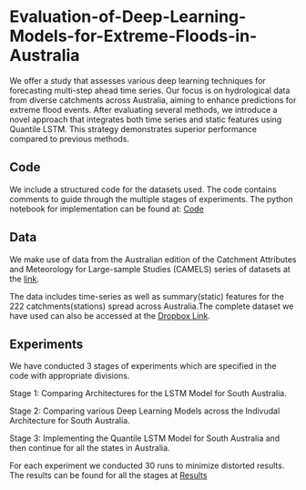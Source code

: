 
# Evaluation-of-Deep-Learning-Models-for-Extreme-Floods-in-Australia


We offer a study that assesses various deep learning techniques for forecasting multi-step ahead time series. Our focus is on hydrological data from diverse catchments across Australia, aiming to enhance predictions for extreme flood events. After evaluating several methods, we introduce a novel approach that integrates both time series and static features using Quantile LSTM. This strategy demonstrates superior performance compared to previous methods.


## Code

We include a structured code for the datasets used. The code contains comments to guide through the multiple stages of experiments. The python notebook for implementation can be found at: 
[Code](https://github.com/DARE-ML/streamflow-floods/blob/main/Floods%20-%20Deep%20Learning%20Evaluation.ipynb)

## Data

We make use of data from the Australian edition of the Catchment Attributes and Meteorology for Large-sample Studies (CAMELS) series of datasets at the [link](https://doi.pangaea.de/10.1594/PANGAEA.921850). 

The data includes time-series as well as summary(static) features for the 222 catchments(stations) spread across Australia.The complete dataset we have used can also be accessed at the [Dropbox Link](https://www.dropbox.com/home/Evaluation-of-Deep-Learning-Models-for-Extreme-Floods-in-Australia%3A%20Data). 

## Experiments

We have conducted 3 stages of experiments which are specified in the code with appropriate divisions.

Stage 1: Comparing Architectures for the LSTM Model for South Australia.

Stage 2: Comparing various Deep Learning Models across the Indivudal Architecture for South Australia.

Stage 3: Implementing the Quantile LSTM Model for South Australia and then continue for all the states in Australia.

For each experiment we conducted 30 runs to minimize distorted results. The results can be found for all the stages at [Results](https://github.com/DARE-ML/streamflow-floods/tree/main/Results)

